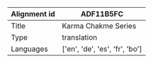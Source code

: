 |Alignment id | ADF11B5FC
| --- | --- 
|Title | Karma Chakme Series 
|Type | translation
|Languages | ['en', 'de', 'es', 'fr', 'bo']